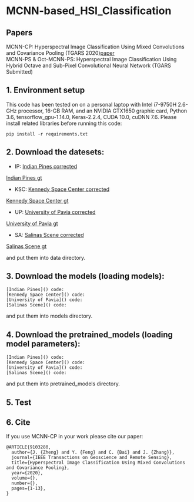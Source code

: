 # MCNN-based_HSI_Classification
## Papers
MCNN-CP: Hyperspectral Image Classification Using Mixed Convolutions and Covariance Pooling (TGARS 2020)[paper](https://ieeexplore.ieee.org/document/9103280/)  
MCNN-PS & Oct-MCNN-PS: Hyperspectral Image Classification Using Hybrid Octave and Sub-Pixel Convolutional Neural Network (TGARS Submitted)

## 1. Environment setup
This code has been tested on on a personal laptop with Intel i7-9750H 2.6-GHz processor, 16-GB RAM, and an NVIDIA GTX1650 graphic card, Python 3.6, tensorflow_gpu-1.14.0, Keras-2.2.4, CUDA 10.0, cuDNN 7.6. Please install related libraries before running this code:

    pip install -r requirements.txt

## 2. Download the datesets:
* IP:
[Indian Pines corrected](http://www.ehu.eus/ccwintco/uploads/6/67/Indian_pines_corrected.mat)

[Indian Pines gt](http://www.ehu.eus/ccwintco/uploads/c/c4/Indian_pines_gt.mat)
* KSC:
[Kennedy Space Center corrected](http://www.ehu.eus/ccwintco/uploads/2/26/KSC.mat)

[Kennedy Space Center gt](http://www.ehu.eus/ccwintco/uploads/a/a6/KSC_gt.mat)
* UP:
[University of Pavia corrected](http://www.ehu.eus/ccwintco/uploads/e/ee/PaviaU.mat)

[University of Pavia gt](http://www.ehu.eus/ccwintco/uploads/5/50/PaviaU_gt.mat)
* SA:
[Salinas Scene corrected](http://www.ehu.eus/ccwintco/uploads/a/a3/Salinas_corrected.mat)

[Salinas Scene gt](http://www.ehu.eus/ccwintco/uploads/f/fa/Salinas_gt.mat)

and put them into data directory.

## 3. Download the models (loading models):

    [Indian Pines]() code:
    [Kennedy Space Center]() code:
    [University of Pavia]() code:
    [Salinas Scene]() code:
and put them into models directory.

## 4. Download the pretrained_models (loading model parameters):

    [Indian Pines]() code:
    [Kennedy Space Center]() code:
    [University of Pavia]() code:
    [Salinas Scene]() code:
and put them into pretrained_models directory.


## 5. Test

## 6. Cite
If you use MCNN-CP in your work please cite our paper:

    @ARTICLE{9103280,
      author={J. {Zheng} and Y. {Feng} and C. {Bai} and J. {Zhang}},
      journal={IEEE Transactions on Geoscience and Remote Sensing}, 
      title={Hyperspectral Image Classification Using Mixed Convolutions and Covariance Pooling}, 
      year={2020},
      volume={},
      number={},
      pages={1-13},
    }
